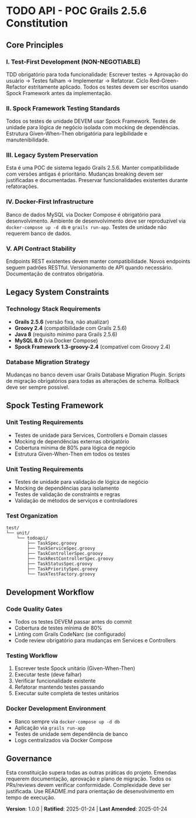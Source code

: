# TODO API - POC Grails 2.5.6 Constitution

<!-- Sync Impact Report:
Version change: 0.0.0 → 1.0.0
Modified principles: N/A (initial creation)
Added sections: Legacy System Constraints, Spock Testing Framework, Docker Integration
Removed sections: N/A
Templates requiring updates: ✅ constitution.md / ⚠ pending (plan-template.md, spec-template.md, tasks-template.md)
Follow-up TODOs: N/A
-->

## Core Principles

### I. Test-First Development (NON-NEGOTIABLE)
TDD obrigatório para toda funcionalidade: Escrever testes → Aprovação do usuário → Testes falham → Implementar → Refatorar. Ciclo Red-Green-Refactor estritamente aplicado. Todos os testes devem ser escritos usando Spock Framework antes da implementação.

### II. Spock Framework Testing Standards
Todos os testes de unidade DEVEM usar Spock Framework. Testes de unidade para lógica de negócio isolada com mocking de dependências. Estrutura Given-When-Then obrigatória para legibilidade e manutenibilidade.

### III. Legacy System Preservation
Esta é uma POC de sistema legado Grails 2.5.6. Manter compatibilidade com versões antigas é prioritário. Mudanças breaking devem ser justificadas e documentadas. Preservar funcionalidades existentes durante refatorações.

### IV. Docker-First Infrastructure
Banco de dados MySQL via Docker Compose é obrigatório para desenvolvimento. Ambiente de desenvolvimento deve ser reproduzível via `docker-compose up -d db` e `grails run-app`. Testes de unidade não requerem banco de dados.

### V. API Contract Stability
Endpoints REST existentes devem manter compatibilidade. Novos endpoints seguem padrões RESTful. Versionamento de API quando necessário. Documentação de contratos obrigatória.

## Legacy System Constraints

### Technology Stack Requirements
- **Grails 2.5.6** (versão fixa, não atualizar)
- **Groovy 2.4** (compatibilidade com Grails 2.5.6)
- **Java 8** (requisito mínimo para Grails 2.5.6)
- **MySQL 8.0** (via Docker Compose)
- **Spock Framework 1.3-groovy-2.4** (compatível com Groovy 2.4)

### Database Migration Strategy
Mudanças no banco devem usar Grails Database Migration Plugin. Scripts de migração obrigatórios para todas as alterações de schema. Rollback deve ser sempre possível.

## Spock Testing Framework

### Unit Testing Requirements
- Testes de unidade para Services, Controllers e Domain classes
- Mocking de dependências externas obrigatório
- Cobertura mínima de 80% para lógica de negócio
- Estrutura Given-When-Then em todos os testes

### Unit Testing Requirements
- Testes de unidade para validação de lógica de negócio
- Mocking de dependências para isolamento
- Testes de validação de constraints e regras
- Validação de métodos de serviços e controladores

### Test Organization
```
test/
└── unit/
    └── todoapi/
        ├── TaskSpec.groovy
        ├── TaskServiceSpec.groovy
        ├── TaskControllerSpec.groovy
        ├── TaskRestControllerSpec.groovy
        ├── TaskStatusSpec.groovy
        ├── TaskPrioritySpec.groovy
        └── TaskTestFactory.groovy
```

## Development Workflow

### Code Quality Gates
- Todos os testes DEVEM passar antes do commit
- Cobertura de testes mínima de 80%
- Linting com Grails CodeNarc (se configurado)
- Code review obrigatório para mudanças em Services e Controllers

### Testing Workflow
1. Escrever teste Spock unitário (Given-When-Then)
2. Executar teste (deve falhar)
3. Verificar funcionalidade existente
4. Refatorar mantendo testes passando
5. Executar suite completa de testes unitários

### Docker Development Environment
- Banco sempre via `docker-compose up -d db`
- Aplicação via `grails run-app`
- Testes de unidade sem dependência de banco
- Logs centralizados via Docker Compose

## Governance

Esta constituição supera todas as outras práticas do projeto. Emendas requerem documentação, aprovação e plano de migração. Todos os PRs/reviews devem verificar conformidade. Complexidade deve ser justificada. Use README.md para orientação de desenvolvimento em tempo de execução.

**Version**: 1.0.0 | **Ratified**: 2025-01-24 | **Last Amended**: 2025-01-24